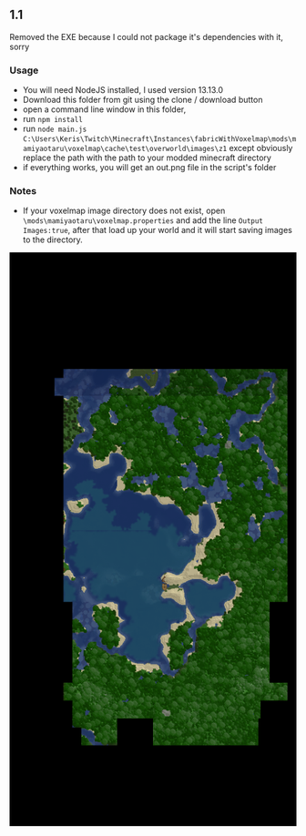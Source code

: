 ## 1.1
Removed the EXE because I could not package it's dependencies with it, sorry

### Usage
- You will need NodeJS installed, I used version 13.13.0
- Download this folder from git using the clone / download button
- open a command line window in this folder,
- run `npm install`
- run `node main.js C:\Users\Keris\Twitch\Minecraft\Instances\fabricWithVoxelmap\mods\mamiyaotaru\voxelmap\cache\test\overworld\images\z1` except obviously replace the path with the path to your modded minecraft directory
- if everything works, you will get an out.png file in the script's folder

### Notes
- If your voxelmap image directory does not exist, open `\mods\mamiyaotaru\voxelmap.properties` and add the line `Output Images:true`, after that load up your world and it will start saving images to the directory.

!["wow nice image man!"](sampleOutput.png "Example output image")
